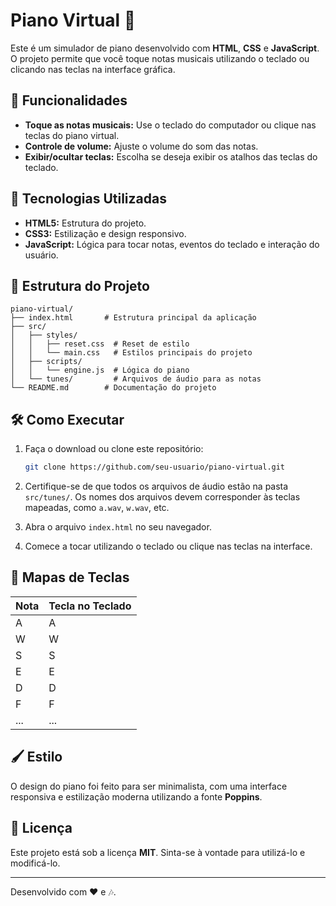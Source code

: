 
# Piano Virtual 🎹

Este é um simulador de piano desenvolvido com **HTML**, **CSS** e **JavaScript**. O projeto permite que você toque notas musicais utilizando o teclado ou clicando nas teclas na interface gráfica.

## 🎯 Funcionalidades

- **Toque as notas musicais:** Use o teclado do computador ou clique nas teclas do piano virtual.
- **Controle de volume:** Ajuste o volume do som das notas.
- **Exibir/ocultar teclas:** Escolha se deseja exibir os atalhos das teclas do teclado.

## 🚀 Tecnologias Utilizadas

- **HTML5:** Estrutura do projeto.
- **CSS3:** Estilização e design responsivo.
- **JavaScript:** Lógica para tocar notas, eventos do teclado e interação do usuário.

## 📁 Estrutura do Projeto

```
piano-virtual/
├── index.html       # Estrutura principal da aplicação
├── src/
│   ├── styles/
│   │   ├── reset.css  # Reset de estilo
│   │   └── main.css   # Estilos principais do projeto
│   ├── scripts/
│   │   └── engine.js  # Lógica do piano
│   └── tunes/         # Arquivos de áudio para as notas
└── README.md        # Documentação do projeto
```

## 🛠️ Como Executar

1. Faça o download ou clone este repositório:
   ```bash
   git clone https://github.com/seu-usuario/piano-virtual.git
   ```

2. Certifique-se de que todos os arquivos de áudio estão na pasta `src/tunes/`. Os nomes dos arquivos devem corresponder às teclas mapeadas, como `a.wav`, `w.wav`, etc.

3. Abra o arquivo `index.html` no seu navegador.

4. Comece a tocar utilizando o teclado ou clique nas teclas na interface.

## 🎹 Mapas de Teclas

| Nota | Tecla no Teclado |
|------|------------------|
| A    | A                |
| W    | W                |
| S    | S                |
| E    | E                |
| D    | D                |
| F    | F                |
| ...  | ...              |

## 🖌️ Estilo

O design do piano foi feito para ser minimalista, com uma interface responsiva e estilização moderna utilizando a fonte **Poppins**.

## 📜 Licença

Este projeto está sob a licença **MIT**. Sinta-se à vontade para utilizá-lo e modificá-lo.

---

Desenvolvido com ❤️ e 🎶.

